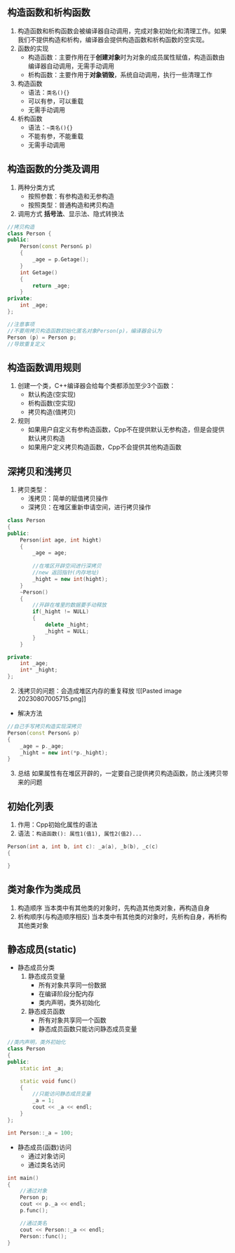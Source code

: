 ## 构造函数和析构函数
1. 构造函数和析构函数会被编译器自动调用，完成对象初始化和清理工作。如果我们不提供构造和析构，编译器会提供构造函数和析构函数的空实现。
2. 函数的实现
	+ 构造函数：主要作用在于**创建对象**时为对象的成员属性赋值，构造函数由编译器自动调用，无需手动调用
	+ 析构函数：主要作用于**对象销毁**，系统自动调用，执行一些清理工作
3. 构造函数
	+ 语法：`类名(){}`
	+ 可以有参，可以重载
	+ 无需手动调用
4. 析构函数
	+ 语法：`~类名(){}`
	+ 不能有参，不能重载
	+ 无需手动调用

## 构造函数的分类及调用
1. 两种分类方式
	+ 按照参数：有参构造和无参构造
	+ 按照类型：普通构造和拷贝构造
2. 调用方式
	**括号法**、显示法、隐式转换法
```Cpp
//拷贝构造
class Person {
public:
	Person(const Person& p)
	{
		_age = p.Getage();
	}
	int Getage()
	{
		return _age;
	}
private:
	int _age;
};

//注意事项
//不要用拷贝构造函数初始化匿名对象Person(p)，编译器会认为
Person (p) = Person p;
//导致重复定义
```

## 构造函数调用规则
1. 创建一个类，C++编译器会给每个类都添加至少3个函数：
	+ 默认构造(空实现)
	+ 析构函数(空实现)
	+ 拷贝构造(值拷贝)
2. 规则
	+ 如果用户自定义有参构造函数，Cpp不在提供默认无参构造，但是会提供默认拷贝构造
	+ 如果用户定义拷贝构造函数，Cpp不会提供其他构造函数

## 深拷贝和浅拷贝
1. 拷贝类型：
	+ 浅拷贝：简单的赋值拷贝操作
	+ 深拷贝：在堆区重新申请空间，进行拷贝操作
```Cpp
class Person
{
public:
	Person(int age, int hight)
	{
		_age = age;
		
		//在堆区开辟空间进行深拷贝
		//new 返回指针(内存地址)
		_hight = new int(hight);
	}
	~Person()
	{
		//开辟在堆里的数据要手动释放
		if(_hight != NULL)
		{
			delete _hight;
			_hight = NULL;
		}
	}

private:
	int _age;
	int* _hight;
};
```

2. 浅拷贝的问题：会造成堆区内存的重复释放
![[Pasted image 20230807005715.png]]
+ 解决方法
```Cpp
//自己手写拷贝构造实现深拷贝
Person(const Person& p)
{
	_age = p._age;
	_hight = new int(*p._hight);
}

```

3. 总结
如果属性有在堆区开辟的，一定要自己提供拷贝构造函数，防止浅拷贝带来的问题

## 初始化列表
1. 作用：Cpp初始化属性的语法
2. 语法：`构造函数(): 属性1(值1), 属性2(值2)...`
```Cpp
Person(int a, int b, int c): _a(a), _b(b), _c(c)
{

}
```

## 类对象作为类成员
1. 构造顺序
	当本类中有其他类的对象时，先构造其他类对象，再构造自身
2. 析构顺序(与构造顺序相反)
	当本类中有其他类的对象时，先析构自身，再析构其他类对象

## 静态成员(static)
+ 静态成员分类
	1. 静态成员变量
		+ 所有对象共享同一份数据
		+ 在编译阶段分配内存
		+ 类内声明，类外初始化
	2. 静态成员函数
		+ 所有对象共享同一个函数
		+ 静态成员函数只能访问静态成员变量 
```Cpp
//类内声明，类外初始化
class Person
{
public:
	static int _a;

	static void func()
	{
		//只能访问静态成员变量
		_a = 1;
		cout << _a << endl;
	}
};

int Person::_a = 100;
```

+ 静态成员(函数)访问
	+ 通过对象访问
	+ 通过类名访问
```Cpp
int main()
{
	//通过对象
	Person p;
	cout << p._a << endl;
	p.func();

	//通过类名
	cout << Person::_a << endl;
	Person::func();
}
```